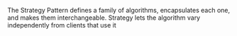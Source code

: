 The Strategy Pattern defines a family of algorithms, encapsulates each one, and makes them interchangeable.  Strategy lets the algorithm vary independently from clients that use it